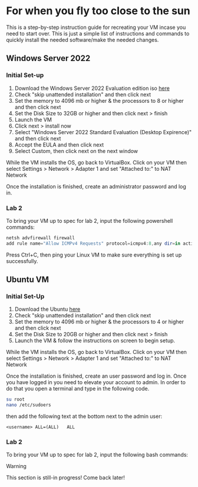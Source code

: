 # For when you fly too close to the sun

This is a step-by-step instruction guide for recreating your VM incase you need to start over. This is just a simple list of instructions and commands to quickly install the needed software/make the needed changes.

## Windows Server 2022

### Initial Set-up

1. Download the Windows Server 2022 Evaluation edition iso [here](https://go.microsoft.com/fwlink/p/?LinkID=2195280&clcid=0x409&culture=en-us&country=US)
1. Check "skip unattended installation" and then click next
1. Set the memory to 4096 mb or higher & the processors to 8 or higher and then click next
1. Set the Disk Size to 32GB or higher and then click next > finish
1. Launch the VM
1. Click next > install now
1. Select "Windows Server 2022 Standard Evaluation (Desktop Expirence)" and then click next
1. Accept the EULA and then click next
1. Select Custom, then click next on the next window

While the VM installs the OS, go back to VirtualBox. Click on your VM then select Settings > Network > Adapter 1 and set "Attached to:" to NAT Network

Once the installation is finished, create an administrator password and log in.

### Lab 2
To bring your VM up to spec for lab 2, input the following powershell commands:

```powershell
netsh advfirewall firewall 
add rule name="Allow ICMPv4 Requests" protocol=icmpv4:8,any dir=in action=allow
```
Press Ctrl+C, then ping your Linux VM to make sure everything is set up successfully.

## Ubuntu VM

### Initial Set-Up

1. Download the Ubuntu [here](https://ubuntu.com/download/desktop/thank-you?version=22.04.4&architecture=amd64)
1. Check "skip unattended installation" and then click next
1. Set the memory to 4096 mb or higher & the processors to 4 or higher and then click next
1. Set the Disk Size to 20GB or higher and then click next > finish
1. Launch the VM & follow the instructions on screen to begin setup.

While the VM installs the OS, go back to VirtualBox. Click on your VM then select Settings > Network > Adapter 1 and set "Attached to:" to NAT Network

Once the installation is finished, create an user password and log in. Once you have logged in you need to elevate your account to admin. In order to do that you open a terminal and type in the following code.
```bash
su root
nano /etc/sudoers
```
then add the following text at the bottom next to the admin user:
```
<username> ALL=(ALL)   ALL
```

### Lab 2

To bring your VM up to spec for lab 2, input the following bash commands:

> [!WARNING]
> This section is still-in progress! Come back later!

<!-- TODO: Complete Section -->